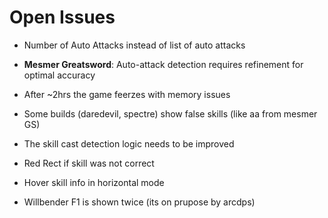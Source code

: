 # Open Issues

- Number of Auto Attacks instead of list of auto attacks
- **Mesmer Greatsword**: Auto-attack detection requires refinement for optimal accuracy
- After ~2hrs the game feerzes with memory issues
- Some builds (daredevil, spectre) show false skills (like aa from mesmer GS)
- The skill cast detection logic needs to be improved

- Red Rect if skill was not correct
- Hover skill info in horizontal mode
- Willbender F1 is shown twice (its on prupose by arcdps)
